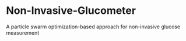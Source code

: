 # Non-Invasive-Glucometer
A particle swarm optimization-based approach for non-invasive glucose measurement
